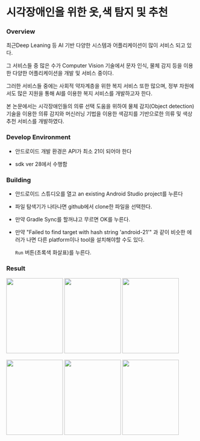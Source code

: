 # 시각장애인을 위한 옷,색 탐지 및 추천 

### Overview

최근Deep Leaning 등 AI 기반 다양한 시스템과 어플리케이션이 많이 서비스 되고 있다. 

그 서비스들 중 많은 수가 Computer Vision 기술에서 문자 인식, 물체 감지 등을 이용한 다양한 어플리케이션을 개발 및 서비스 중이다. 

그러한 서비스들 중에는 사회적 약자계층을 위한 복지 서비스 또한 많으며, 정부 차원에서도 많은 지원을 통해 AI를 이용한 복지 서비스를 개발하고자 한다. 

본 논문에서는 시각장애인들의 의류 선택 도움을 위하여 물체 감지(Object detection) 기술을 이용한 의류 감지와 머신러닝 기법을 이용한 색감지를 기반으로한 의류 및 색상 추천 서비스를 개발하였다.

### Develop Environment

*  안드로이드 개발 환경은 API가 최소 21이 되어야 한다

*  sdk ver 28에서 수행함

### Building

*   안드로이드 스튜디오를 열고 an existing
    Android Studio project를 누른다

*   파일 탐색기가 나타나면 github에서 clone한 파일을 선택한다.

*   만약 Gradle Sync를 할꺼냐고 무르면 OK를 누른다.

*   만약 "Failed to find target with hash string 'android-21'" 과 같이 비슷한 에러가 나면 다른 platform이나 tool을 설치해야할 수도 있다.

    `Run` 버튼(초록색 화살표)를 누른다.


### Result
<p>
    <img src="https://user-images.githubusercontent.com/48857296/101275834-2a837580-37ec-11eb-94d1-cee649746326.jpg" width="150" height="200">
    <img src="https://user-images.githubusercontent.com/48857296/101276269-02e1dc80-37ef-11eb-9d83-91490095877d.jpg" width="150" height="200">
    <img src="https://user-images.githubusercontent.com/48857296/101276307-518f7680-37ef-11eb-9fb9-2969908a5c49.jpg" width="150" height="200">
</p>
<p>
    <img src="https://user-images.githubusercontent.com/48857296/101275725-53efd180-37eb-11eb-9ea8-33fd327ff699.jpg" width="150" height="200">
    <img src="https://user-images.githubusercontent.com/48857296/101275819-0c1d7a00-37ec-11eb-953a-f332138316a2.jpg" width="150" height="200">
    <img src="https://user-images.githubusercontent.com/48857296/101276386-92878b00-37ef-11eb-9679-d7123fd3a74b.jpg" width="150" height="200">
</p>




